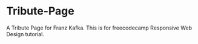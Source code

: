 # Tribute-Page
A Tribute Page for Franz Kafka. This is for freecodecamp Responsive Web Design tutorial.
